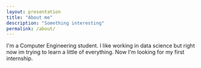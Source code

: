 ```yaml
---
layout: presentation
title: "About me"
description: "Something interesting"
permalink: /about/
---
```


I'm a Computer Engineering student. I like working in data science but right now im trying to learn a little of 
everything. Now I'm looking for my first internship.